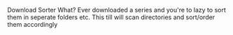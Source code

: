 Download Sorter
What?
Ever downloaded a series and you're to lazy to sort them in seperate folders etc. 
This till will scan directories and sort/order them accordingly